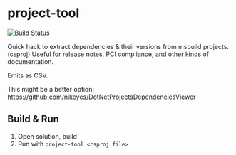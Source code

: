 project-tool
============

[![Build Status](https://travis-ci.org/sjmelia/project-tool.svg)](https://travis-ci.org/sjmelia/project-tool)

Quick hack to extract dependencies & their versions from msbuild projects. (csproj) Useful for release notes, PCI compliance, and other kinds of documentation.

Emits as CSV.

This might be a better option: https://github.com/nikeyes/DotNetProjectsDependenciesViewer

Build & Run
-----------

1. Open solution, build
2. Run with `project-tool <csproj file>`

